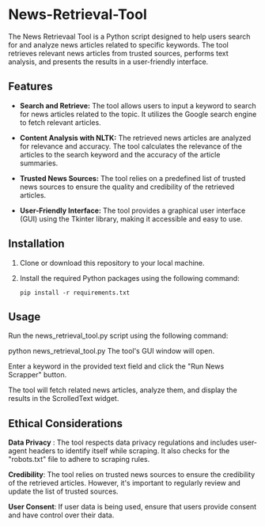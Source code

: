 # News-Retrieval-Tool

The News Retrievaal Tool is a Python script designed to help users search for and analyze news articles related to specific keywords. The tool retrieves relevant news articles from trusted sources, performs text analysis, and presents the results in a user-friendly interface.

## Features

- **Search and Retrieve:** The tool allows users to input a keyword to search for news articles related to the topic. It utilizes the Google search engine to fetch relevant articles.

- **Content Analysis with NLTK:** The retrieved news articles are analyzed for relevance and accuracy. The tool calculates the relevance of the articles to the search keyword and the accuracy of the article summaries.

- **Trusted News Sources:** The tool relies on a predefined list of trusted news sources to ensure the quality and credibility of the retrieved articles.

- **User-Friendly Interface:** The tool provides a graphical user interface (GUI) using the Tkinter library, making it accessible and easy to use.

## Installation

1. Clone or download this repository to your local machine.

2. Install the required Python packages using the following command:

   ```shell
   pip install -r requirements.txt

## Usage
Run the news_retrieval_tool.py script using the following command:

python news_retrieval_tool.py
The tool's GUI window will open.

Enter a keyword in the provided text field and click the "Run News Scrapper" button.

The tool will fetch related news articles, analyze them, and display the results in the ScrolledText widget.

## Ethical Considerations

**Data Privacy** : The tool respects data privacy regulations and includes user-agent headers to identify itself while scraping. It also checks for the "robots.txt" file to adhere to scraping rules.

**Credibility**: The tool relies on trusted news sources to ensure the credibility of the retrieved articles. However, it's important to regularly review and update the list of trusted sources.

**User Consent**: If user data is being used, ensure that users provide consent and have control over their data.
